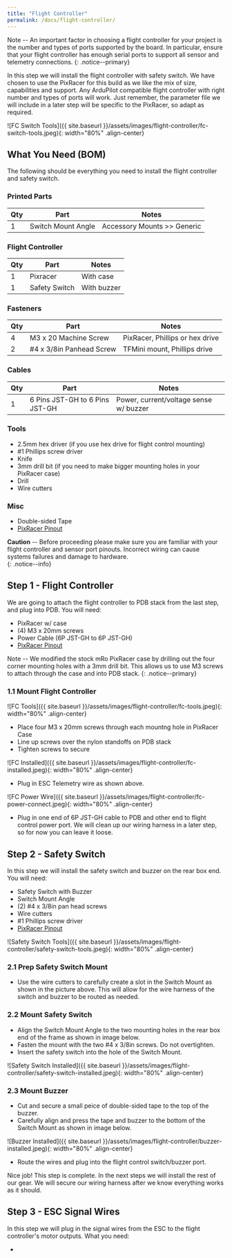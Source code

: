 ```yaml
---
title: "Flight Controller"
permalink: /docs/flight-controller/
---
```

Note -- An important factor in choosing a flight controller for your project is the number and types of ports supported by the board.  In particular, ensure that your flight controller has enough serial ports to support all sensor and telemetry connections. 
{: .notice--primary}

In this step we will install the flight controller with safety switch.  We have chosen to use the PixRacer for this build as we like the mix of size, capabilities and support.  Any ArduPilot compatible flight controller with right number and types of ports will work.  Just remember, the parameter file we will include in a later step will be specific to the PixRacer, so adapt as required.

![FC Switch Tools]({{ site.baseurl }}/assets/images/flight-controller/fc-switch-tools.jpeg){: width="80%" .align-center}

## What You Need (BOM)
The following should be everything you need to install the flight controller and safety switch.  

### Printed Parts

Qty | Part | Notes 
---|---|---
1 | Switch Mount Angle | Accessory Mounts >> Generic

### Flight Controller

Qty | Part | Notes 
---|---|---
1 | Pixracer | With case
1 | Safety Switch | With buzzer

### Fasteners

Qty | Part | Notes 
---|---|---
4 | M3 x 20 Machine Screw | PixRacer, Phillips or hex drive
2 | #4 x 3/8in Panhead Screw | TFMini mount, Phillips drive  

### Cables

Qty | Part | Notes 
---|---|---
1 | 6 Pins JST-GH to 6 Pins JST-GH | Power, current/voltage sense w/ buzzer

### Tools
- 2.5mm hex driver (if you use hex drive for flight control mounting)
- #1 Phillips screw driver
- Knife
- 3mm drill bit (if you need to make bigger mounting holes in your PixRacer case)
- Drill 
- Wire cutters

### Misc
- Double-sided Tape
- [PixRacer Pinout](https://ardupilot.org/copter/docs/common-pixracer-overview.html#connector-pin-assignments)

**Caution** -- Before proceeding please make sure you are familiar with your flight controller and sensor port pinouts.  Incorrect wiring can cause systems failures and damage to hardware.  
{: .notice--info}

## Step 1 - Flight Controller

We are going to attach the flight controller to PDB stack from the last step, and plug into PDB.  You will need:

- PixRacer w/ case
- (4) M3 x 20mm screws
- Power Cable (6P JST-GH to 6P JST-GH) 
- [PixRacer Pinout](https://ardupilot.org/copter/docs/common-pixracer-overview.html#connector-pin-assignments)


Note -- We modified the stock mRo PixRacer case by drilling out the four corner mounting holes with a 3mm drill bit.  This allows us to use M3 screws to attach through the case and into PDB stack.
{: .notice--primary}

### 1.1 Mount Flight Controller
![FC Tools]({{ site.baseurl }}/assets/images/flight-controller/fc-tools.jpeg){: width="80%" .align-center}

- Place four M3 x 20mm screws through each mountng hole in PixRacer Case
- Line up screws over the nylon standoffs on PDB stack
- Tighten screws to secure

![FC Installed]({{ site.baseurl }}/assets/images/flight-controller/fc-installed.jpeg){: width="80%" .align-center}

- Plug in ESC Telemetry wire as shown above.

![FC Power Wire]({{ site.baseurl }}/assets/images/flight-controller/fc-power-connect.jpeg){: width="80%" .align-center}

- Plug in one end of 6P JST-GH cable to PDB and other end to flight control power port.  We will clean up our wiring harness in a later step, so for now you can leave it loose.

## Step 2 - Safety Switch

In this step we will install the safety switch and buzzer on the rear box end.  You will need:

- Safety Switch with Buzzer
- Switch Mount Angle
- (2) #4 x 3/8in pan head screws
- Wire cutters
- #1 Phillips screw driver
- [PixRacer Pinout](https://ardupilot.org/copter/docs/common-pixracer-overview.html#connector-pin-assignments)

![Safety Switch Tools]({{ site.baseurl }}/assets/images/flight-controller/safety-switch-tools.jpeg){: width="80%" .align-center}

### 2.1 Prep Safety Switch Mount 

- Use the wire cutters to carefully create a slot in the Switch Mount as shown in the picture above.  This will allow for the wire harness of the switch and buzzer to be routed as needed.

### 2.2 Mount Safety Switch

- Align the Switch Mount Angle to the two mounting holes in the rear box end of the frame as shown in image below.
- Fasten the mount with the two #4 x 3/8in screws.  Do not overtighten.
- Insert the safety switch into the hole of the Switch Mount.

![Safety Switch Installed]({{ site.baseurl }}/assets/images/flight-controller/safety-switch-installed.jpeg){: width="80%" .align-center}

### 2.3 Mount Buzzer

- Cut and secure a small peice of double-sided tape to the top of the buzzer.
- Carefully align and press the tape and buzzer to the bottom of the Switch Mount as shown in image below.

![Buzzer Installed]({{ site.baseurl }}/assets/images/flight-controller/buzzer-installed.jpeg){: width="80%" .align-center}

- Route the wires and plug into the flight control switch/buzzer port.

Nice job!  This step is complete.  In the next steps we will install the rest of our gear.  We will secure our wiring harness after we know everything works as it should.

## Step 3 - ESC Signal Wires

In this step we will plug in the signal wires from the ESC to the flight controller's motor outputs.  What you need:

- 



